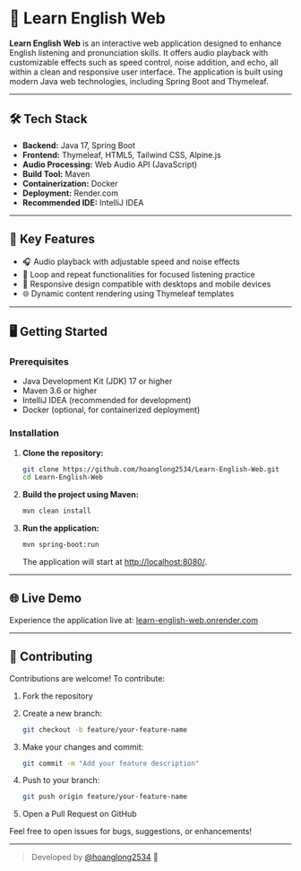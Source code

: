 # 📘 Learn English Web

**Learn English Web** is an interactive web application designed to enhance English listening and pronunciation skills. It offers audio playback with customizable effects such as speed control, noise addition, and echo, all within a clean and responsive user interface. The application is built using modern Java web technologies, including Spring Boot and Thymeleaf.

---

## 🛠️ Tech Stack

- **Backend:** Java 17, Spring Boot  
- **Frontend:** Thymeleaf, HTML5, Tailwind CSS, Alpine.js  
- **Audio Processing:** Web Audio API (JavaScript)  
- **Build Tool:** Maven  
- **Containerization:** Docker  
- **Deployment:** Render.com  
- **Recommended IDE:** IntelliJ IDEA

---

## 🚀 Key Features

- 🎧 Audio playback with adjustable speed and noise effects  
- 🔁 Loop and repeat functionalities for focused listening practice  
- 📱 Responsive design compatible with desktops and mobile devices  
- 🌐 Dynamic content rendering using Thymeleaf templates

---

## 🖥️ Getting Started

### Prerequisites

- Java Development Kit (JDK) 17 or higher  
- Maven 3.6 or higher  
- IntelliJ IDEA (recommended for development)  
- Docker (optional, for containerized deployment)

### Installation

1. **Clone the repository:**

   ```bash
   git clone https://github.com/hoanglong2534/Learn-English-Web.git
   cd Learn-English-Web
   ```

2. **Build the project using Maven:**

   ```bash
   mvn clean install
   ```

3. **Run the application:**

   ```bash
   mvn spring-boot:run
   ```

   The application will start at [http://localhost:8080/](http://localhost:8080/).

---

## 🌐 Live Demo

Experience the application live at: [learn-english-web.onrender.com](https://learn-english-web.onrender.com)

---

## 🤝 Contributing

Contributions are welcome! To contribute:

1. Fork the repository  
2. Create a new branch:

   ```bash
   git checkout -b feature/your-feature-name
   ```

3. Make your changes and commit:

   ```bash
   git commit -m "Add your feature description"
   ```

4. Push to your branch:

   ```bash
   git push origin feature/your-feature-name
   ```

5. Open a Pull Request on GitHub

Feel free to open issues for bugs, suggestions, or enhancements!

---

> Developed by [@hoanglong2534](https://github.com/hoanglong2534) 💙
